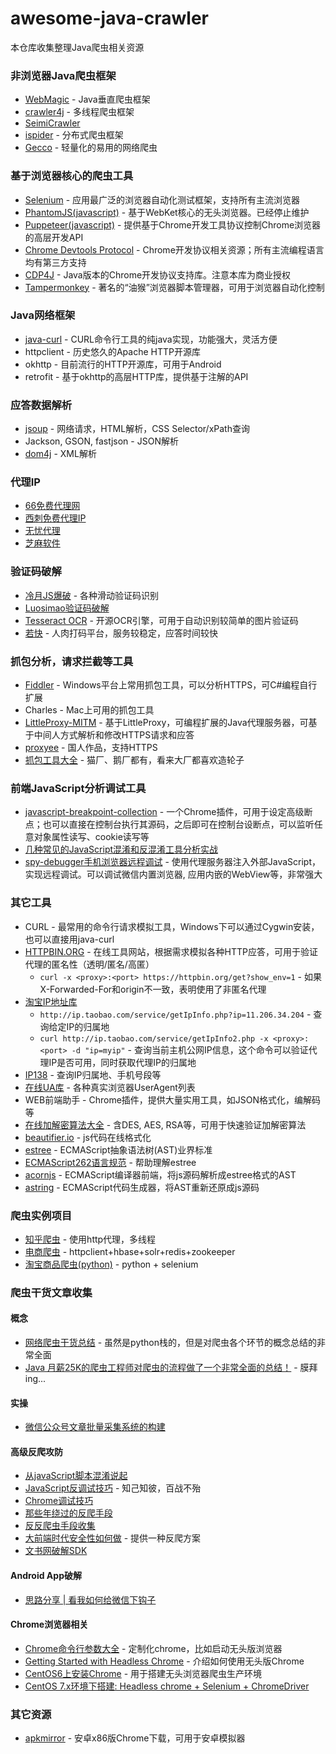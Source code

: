 # awesome-java-crawler
本仓库收集整理Java爬虫相关资源

### 非浏览器Java爬虫框架
* [WebMagic](https://github.com/code4craft/webmagic) - Java垂直爬虫框架
* [crawler4j](https://github.com/yasserg/crawler4j) - 多线程爬虫框架
* [SeimiCrawler](https://github.com/zhegexiaohuozi/SeimiCrawler)
* [ispider](https://github.com/xpleaf/ispider) - 分布式爬虫框架
* [Gecco](https://github.com/xtuhcy/gecco) - 轻量化的易用的网络爬虫

### 基于浏览器核心的爬虫工具
* [Selenium](https://www.seleniumhq.org/) - 应用最广泛的浏览器自动化测试框架，支持所有主流浏览器
* [PhantomJS(javascript)](http://phantomjs.org/) - 基于WebKet核心的无头浏览器。已经停止维护
* [Puppeteer(javascript)](https://github.com/GoogleChrome/puppeteer/) - 提供基于Chrome开发工具协议控制Chrome浏览器的高层开发API
* [Chrome Devtools Protocol](https://github.com/ChromeDevTools/awesome-chrome-devtools) - Chrome开发协议相关资源；所有主流编程语言均有第三方支持
* [CDP4J](https://github.com/webfolderio/cdp4j) - Java版本的Chrome开发协议支持库。注意本库为商业授权
* [Tampermonkey](https://tampermonkey.net/) - 著名的“油猴”浏览器脚本管理器，可用于浏览器自动化控制

### Java网络框架
* [java-curl](https://github.com/rockswang/java-curl) - CURL命令行工具的纯java实现，功能强大，灵活方便
* httpclient - 历史悠久的Apache HTTP开源库
* okhttp - 目前流行的HTTP开源库，可用于Android
* retrofit - 基于okhttp的高层HTTP库，提供基于注解的API

### 应答数据解析
* [jsoup](https://jsoup.org/) - 网络请求，HTML解析，CSS Selector/xPath查询
* Jackson, GSON, fastjson - JSON解析
* [dom4j](https://dom4j.github.io/) - XML解析

### 代理IP
* [66免费代理网](http://www.66ip.cn/)
* [西刺免费代理IP](http://www.xicidaili.com/)
* [无忧代理](http://www.data5u.com/)
* [芝麻软件](http://www.zhimaruanjian.com/)

### 验证码破解
* [冷月JS爆破](https://github.com/leng-yue/Lengyue-Vcode/) - 各种滑动验证码识别
* [Luosimao验证码破解](https://github.com/sml2h3/luosimao_cracker)
* [Tesseract OCR](https://github.com/tesseract-ocr/tesseract) - 开源OCR引擎，可用于自动识别较简单的图片验证码
* [若快](http://www.ruokuai.com/) - 人肉打码平台，服务较稳定，应答时间较快

### 抓包分析，请求拦截等工具
* [Fiddler](https://www.telerik.com/fiddler) - Windows平台上常用抓包工具，可以分析HTTPS，可C#编程自行扩展
* Charles - Mac上可用的抓包工具
* [LittleProxy-MITM](https://github.com/ganskef/LittleProxy-mitm) - 基于LittleProxy，可编程扩展的Java代理服务器，可基于中间人方式解析和修改HTTPS请求和应答
* [proxyee](https://github.com/monkeyWie/proxyee) - 国人作品，支持HTTPS
* [抓包工具大全](https://www.freebuf.com/sectool/184366.html) - 猫厂、鹅厂都有，看来大厂都喜欢造轮子

### 前端JavaScript分析调试工具
* [javascript-breakpoint-collection](https://github.com/mattzeunert/javascript-breakpoint-collection) - 一个Chrome插件，可用于设定高级断点；也可以直接在控制台执行其源码，之后即可在控制台设断点，可以监听任意对象属性读写、cookie读写等
* [几种常见的JavaScript混淆和反混淆工具分析实战](https://www.freebuf.com/articles/web/97945.html)
* [spy-debugger手机浏览器远程调试](https://github.com/wuchangming/spy-debugger) - 使用代理服务器注入外部JavaScript，实现远程调试。可以调试微信内置浏览器, 应用内嵌的WebView等，非常强大

### 其它工具
* CURL - 最常用的命令行请求模拟工具，Windows下可以通过Cygwin安装，也可以直接用java-curl
* [HTTPBIN.ORG](https://httpbin.org) - 在线工具网站，根据需求模拟各种HTTP应答，可用于验证代理的匿名性（透明/匿名/高匿）
  * ```curl -x <proxy>:<port> https://httpbin.org/get?show_env=1``` - 如果X-Forwarded-For和origin不一致，表明使用了非匿名代理
* [淘宝IP地址库](http://ip.taobao.com/)
  * ```http://ip.taobao.com/service/getIpInfo.php?ip=11.206.34.204``` - 查询给定IP的归属地
  * ```curl http://ip.taobao.com/service/getIpInfo2.php -x <proxy>:<port> -d "ip=myip"``` - 查询当前主机公网IP信息，这个命令可以验证代理IP是否可用，同时获取代理IP的归属地
* [IP138](http://ip138.com) - 查询IP归属地、手机号段等
* [在线UA库](https://developers.whatismybrowser.com/useragents/explore/software_name/) - 各种真实浏览器UserAgent列表
* WEB前端助手 - Chrome插件，提供大量实用工具，如JSON格式化，编解码等
* [在线加解密算法大全](http://tool.chacuo.net/cryptdes) - 含DES, AES, RSA等，可用于快速验证加解密算法
* [beautifier.io](https://beautifier.io/) - js代码在线格式化
* [estree](https://github.com/estree/estree) - ECMAScript抽象语法树(AST)业界标准
* [ECMAScript262语言规范](https://tc39.github.io/ecma262) - 帮助理解estree
* [acornjs](https://github.com/acornjs/acorn) - ECMAScript编译器前端，将js源码解析成estree格式的AST
* [astring](https://github.com/davidbonnet/astring) - ECMAScript代码生成器，将AST重新还原成js源码

### 爬虫实例项目
* [知乎爬虫](https://github.com/wycm/zhihu-crawler) - 使用http代理，多线程
* [电商爬虫](https://github.com/JFanZhao/spider) - httpclient+hbase+solr+redis+zookeeper
* [淘宝商品爬虫(python)](https://github.com/Williamsunsir/Spider/tree/master/taobao) - python + selenium

### 爬虫干货文章收集

#### 概念
* [网络爬虫干货总结](https://juejin.im/post/5bce8201518825773605597d) - 虽然是python栈的，但是对爬虫各个环节的概念总结的非常全面
* [Java 月薪25K的爬虫工程师对爬虫的流程做了一个非常全面的总结！](https://blog.csdn.net/Knight_VIP/article/details/81736918) - 膜拜ing...

#### 实操
* [微信公众号文章批量采集系统的构建](https://zhuanlan.zhihu.com/p/24302048)

#### 高级反爬攻防
* [从javaScript脚本混淆说起](https://www.freebuf.com/articles/system/140062.html)
* [JavaScript反调试技巧](https://www.freebuf.com/articles/system/163579.html) - 知己知彼，百战不殆
* [Chrome调试技巧](https://github.com/FantasticLBP/knowledge-kit/blob/master/%E7%AC%AC%E4%BA%8C%E9%83%A8%E5%88%86%20Web%20%E5%89%8D%E7%AB%AF/2.24.md)
* [那些年绕过的反爬手段](https://www.freebuf.com/articles/web/166125.html)
* [反反爬虫手段收集](https://github.com/luyishisi/Anti-Anti-Spider)
* [大前端时代安全性如何做](https://segmentfault.com/a/1190000017899193) - 提供一种反爬方案
* [文书网破解SDK](https://github.com/sml2h3/mmewmd_crack_for_wenshu)

#### Android App破解
* [思路分享 | 看我如何给微信下钩子](https://www.freebuf.com/articles/web/156944.html)

#### Chrome浏览器相关
* [Chrome命令行参数大全](https://peter.sh/experiments/chromium-command-line-switches/) - 定制化chrome，比如启动无头版浏览器
* [Getting Started with Headless Chrome](https://developers.google.com/web/updates/2017/04/headless-chrome) - 介绍如何使用无头版Chrome
* [CentOS6上安装Chrome](https://intoli.com/blog/installing-google-chrome-on-centos/) - 用于搭建无头浏览器爬虫生产环境
* [CentOS 7.x环境下搭建: Headless chrome + Selenium + ChromeDriver](https://blog.csdn.net/zhuyiquan/article/details/79537623)

### 其它资源
* [apkmirror](https://www.apkmirror.com/apk/google-inc/chrome/variant-%7B%22arches_slug%22%3A%5B%22x86%22%5D%7D/) - 安卓x86版Chrome下载，可用于安卓模拟器
